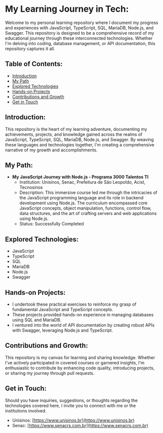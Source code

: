# My Learning Journey in Tech:

Welcome to my personal learning repository where I document my progress and experiences with JavaScript, TypeScript, SQL, MariaDB, Node.js, and Swagger. This repository is designed to be a comprehensive record of my educational journey through these interconnected technologies. Whether I'm delving into coding, database management, or API documentation, this repository captures it all.

## Table of Contents:

- [Introduction](#introduction)
- [My Path](#my-path)
- [Explored Technologies](#explored-technologies)
- [Hands-on Projects](#hands-on-projects)
- [Contributions and Growth](#contributions-and-growth)
- [Get in Touch](#get-in-touch)

## Introduction:

This repository is the heart of my learning adventure, documenting my achievements, projects, and knowledge gained across the realms of JavaScript, TypeScript, SQL, MariaDB, Node.js, and Swagger. By weaving these languages and technologies together, I'm creating a comprehensive narrative of my growth and accomplishments.

## My Path:

- **My JavaScript Journey with Node.js - Programa 3000 Talentos TI**
  - Institution: Unisinos, Senac, Prefeitura de São Leopoldo, Acist, Tecnosinos
  - Description: This immersive course led me through the intricacies of the JavaScript programming language and its role in backend development using Node.js. The curriculum encompassed core JavaScript concepts, object manipulation, functions, control flow, data structures, and the art of crafting servers and web applications using Node.js.
  - Status: Successfully Completed

## Explored Technologies:

- JavaScript
- TypeScript
- SQL
- MariaDB
- Node.js
- Swagger

## Hands-on Projects:

- I undertook these practical exercises to reinforce my grasp of fundamental JavaScript and TypeScript concepts.
- These projects provided hands-on experience in managing databases using SQL and MariaDB.
- I ventured into the world of API documentation by creating robust APIs with Swagger, leveraging Node.js and TypeScript.

## Contributions and Growth:

This repository is my canvas for learning and sharing knowledge. Whether I've actively participated in covered courses or garnered insights, I'm enthusiastic to contribute by enhancing code quality, introducing projects, or sharing my journey through pull requests.

## Get in Touch:

Should you have inquiries, suggestions, or thoughts regarding the technologies covered here, I invite you to connect with me or the institutions involved.

- Unisinos: [https://www.unisinos.br](https://www.unisinos.br)
- Senac: [https://www.senacrs.com.br](https://www.senacrs.com.br)
